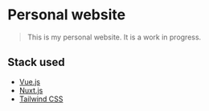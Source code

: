 # Personal website

> This is my personal website. It is a work in progress.

## Stack used

- [Vue.js](https://vuejs.org/)
- [Nuxt.js](https://nuxtjs.org/)
- [Tailwind CSS](https://tailwindcss.com/)
